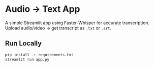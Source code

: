   # Audio → Text App

A simple Streamlit app using Faster-Whisper for accurate transcription.  
Upload audio/video → get transcript as `.txt` or `.srt`.

## Run Locally
```bash
pip install -r requirements.txt
streamlit run app.py
